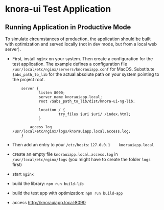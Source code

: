 # knora-ui Test Application

## Running Application in Productive Mode
To simulate circumstances of production, the application should be built with optimization and served locally 
(not in dev mode, but from a local web server).

- First, install `nginx` on your system. Then create a configuration for the test application.
The example defines a configuration file `/usr/local/etc/nginx/servers/knorauiapp.conf` for MacOS.
Substitute `$abs_path_to_lib` for the actual absolute path on your system pointing to the project root.

    ```nginx
        server {
                listen 8090;
                server_name knorauiapp.local;
                root /$abs_path_to_lib/dist/knora-ui-ng-lib;
    
                location / {
                         try_files $uri $uri/ /index.html;
                }
    
            access_log /usr/local/etc/nginx/logs/knorauiapp.local.access.log;
        }
    ```

- Then add an entry to your `/etc/hosts`: `127.0.0.1	knorauiapp.local`
- create an empty file `knorauiapp.local.access.log` in `/usr/local/etc/nginx/logs` 
  (you might have to create the folder `logs` first)
- start `nginx`
- build the library: `npm run build-lib`
- build the test app with optimization: `npm run build-app`
- access <http://knorauiapp.local:8090>



